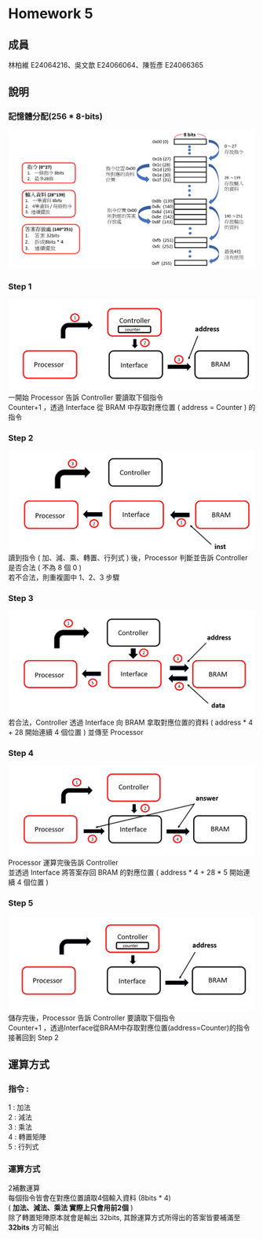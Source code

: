 # Homework 5
## 成員
林柏維 E24064216、吳文歆 E24066064、陳哲彥 E24066365
## 說明  
### 記憶體分配(256 * 8-bits)  
![1](images/1.PNG)  
### Step 1
![2](images/2.PNG)  
一開始 Processor 告訴 Controller 要讀取下個指令  
Counter+1 ，透過 Interface 從 BRAM 中存取對應位置 ( address = Counter ) 的指令 
### Step 2
![3](images/3.PNG)  
讀到指令 ( 加、減、乘、轉置、行列式 ) 後，Processor 判斷並告訴 Controller 是否合法 ( 不為 8 個 0 )  
若不合法，則重複圖中 1、2、3 步驟  
### Step 3
![4](images/4.PNG)  
若合法，Controller 透過 Interface 向 BRAM 拿取對應位置的資料 ( address * 4 + 28 開始連續 4 個位置 ) 並傳至 Processor  
### Step 4
![5](images/5.PNG)  
Processor 運算完後告訴 Controller  
並透過 Interface 將答案存回 BRAM 的對應位置 ( address * 4 + 28 * 5 開始連續 4 個位置 )  
### Step 5
![6](images/6.PNG)  
儲存完後，Processor 告訴 Controller 要讀取下個指令  
Counter+1 ，透過Interface從BRAM中存取對應位置(address=Counter)的指令  
接著回到 Step 2 
## 運算方式   
### 指令 :  
  1 : 加法  
  2 : 減法  
  3 : 乘法  
  4 : 轉置矩陣  
  5 : 行列式  
### 運算方式  
2補數運算  
每個指令皆會在對應位置讀取4個輸入資料 (8bits * 4)  
( **加法、減法、乘法 實際上只會用前2個** )  
除了轉置矩陣原本就會是輸出 32bits, 其餘運算方式所得出的答案皆要補滿至 **32bits** 方可輸出  
